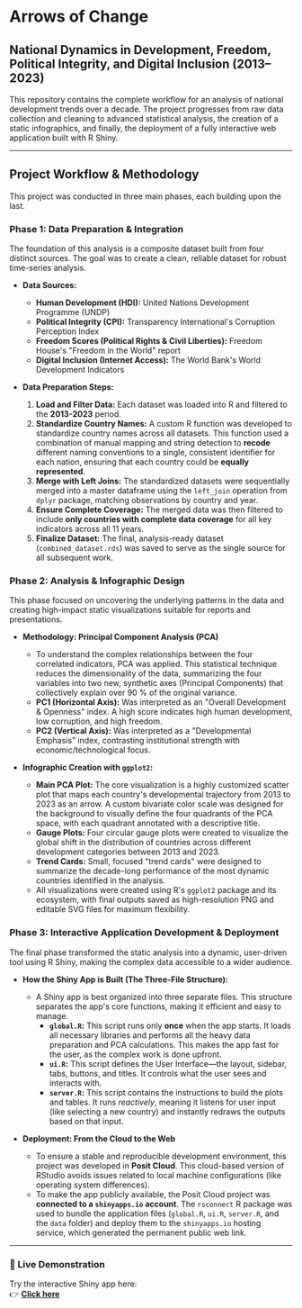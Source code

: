# Arrows of Change

## National Dynamics in Development, Freedom, Political Integrity, and Digital Inclusion (2013–2023)

This repository contains the complete workflow for an analysis of national development trends over a decade. The project progresses from raw data collection and cleaning to advanced statistical analysis, the creation of a static infographics, and finally, the deployment of a fully interactive web application built with R Shiny.

---

## Project Workflow & Methodology

This project was conducted in three main phases, each building upon the last.

### Phase 1: Data Preparation & Integration

The foundation of this analysis is a composite dataset built from four distinct sources. The goal was to create a clean, reliable dataset for robust time-series analysis.

*   **Data Sources:**
    *   **Human Development (HDI):** United Nations Development Programme (UNDP)
    *   **Political Integrity (CPI):** Transparency International's Corruption Perception Index
    *   **Freedom Scores (Political Rights & Civil Liberties):** Freedom House's "Freedom in the World" report
    *   **Digital Inclusion (Internet Access):** The World Bank's World Development Indicators

*   **Data Preparation Steps:**
    1.  **Load and Filter Data:** Each dataset was loaded into R and filtered to the **2013-2023** period.
    2.  **Standardize Country Names:** A custom R function was developed to standardize country names across all datasets. This function used a combination of manual mapping and string detection to **recode** different naming conventions to a single, consistent identifier for each nation, ensuring that each country could be **equally represented**.
    3.  **Merge with Left Joins:** The standardized datasets were sequentially merged into a master dataframe using the `left_join` operation from `dplyr` package, matching observations by country and year.
    4.  **Ensure Complete Coverage:** The merged data was then filtered to include **only countries with complete data coverage** for all key indicators across all 11 years.
    5.  **Finalize Dataset:** The final, analysis-ready dataset (`combined_dataset.rds`) was saved to serve as the single source for all subsequent work.

### Phase 2: Analysis & Infographic Design

This phase focused on uncovering the underlying patterns in the data and creating high-impact static visualizations suitable for reports and presentations.

*   **Methodology: Principal Component Analysis (PCA)**
    *   To understand the complex relationships between the four correlated indicators, PCA was applied. This statistical technique reduces the dimensionality of the data, summarizing the four variables into two new, synthetic axes (Principal Components) that collectively explain over 90 % of the original variance.
    *   **PC1 (Horizontal Axis):** Was interpreted as an "Overall Development & Openness" index. A high score indicates high human development, low corruption, and high freedom.
    *   **PC2 (Vertical Axis):** Was interpreted as a "Developmental Emphasis" index, contrasting institutional strength with economic/technological focus.

*   **Infographic Creation with `ggplot2`:**
    *   **Main PCA Plot:** The core visualization is a highly customized scatter plot that maps each country's developmental trajectory from 2013 to 2023 as an arrow. A custom bivariate color scale was designed for the background to visually define the four quadrants of the PCA space, with each quadrant annotated with a descriptive title.
    *   **Gauge Plots:** Four circular gauge plots were created to visualize the global shift in the distribution of countries across different development categories between 2013 and 2023.
    *   **Trend Cards:** Small, focused "trend cards" were designed to summarize the decade-long performance of the most dynamic countries identified in the analysis.
    *   All visualizations were created using R's `ggplot2` package and its ecosystem, with final outputs saved as high-resolution PNG and editable SVG files for maximum flexibility.

### Phase 3: Interactive Application Development & Deployment

The final phase transformed the static analysis into a dynamic, user-driven tool using R Shiny, making the complex data accessible to a wider audience.

*   **How the Shiny App is Built (The Three-File Structure):**
    *   A Shiny app is best organized into three separate files. This structure separates the app's core functions, making it efficient and easy to manage.
        *   **`global.R`:** This script runs only **once** when the app starts. It loads all necessary libraries and performs all the heavy data preparation and PCA calculations. This makes the app fast for the user, as the complex work is done upfront.
        *   **`ui.R`:** This script defines the User Interface—the layout, sidebar, tabs, buttons, and titles. It controls what the user sees and interacts with.
        *   **`server.R`:** This script contains the instructions to build the plots and tables. It runs *reactively*, meaning it listens for user input (like selecting a new country) and instantly redraws the outputs based on that input.

*   **Deployment: From the Cloud to the Web**
    *   To ensure a stable and reproducible development environment, this project was developed in **Posit Cloud**. This cloud-based version of RStudio avoids issues related to local machine configurations (like operating system differences).
    *   To make the app publicly available, the Posit Cloud project was **connected to a `shinyapps.io` account**. The `rsconnect` R package was used to bundle the application files (`global.R`, `ui.R`, `server.R`, and the `data` folder) and deploy them to the `shinyapps.io` hosting service, which generated the permanent public web link.


---




### 🚀 Live Demonstration


Try the interactive Shiny app here:  
👉 **[Click here](https://vectorvoyager.shinyapps.io/countries-trajectories/)**

